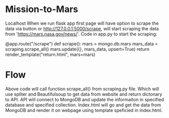 # Mission-to-Mars
Localhost
When we run flask app first page will have option to scrape the data via button or http://127.0.0.1:5000/scrape, will start scraping the data from 'https://mars.nasa.gov/news/'. Code in app.py to start the scraping:

@app.route("/scrape")
def scrape():
   mars = mongo.db.mars
   mars_data = scraping.scrape_all()
   mars.update({}, mars_data, upsert=True)
   return render_template("return.html", mars=mars)
   
   
# Flow
Above code will call function scrape_all() from scraping.py file. Which will use spliter and Beautifulsoup to get data from website and return dictonary to API. API will connect to MongoDB and update the informaiton in specified database and specified collection. Index.html will go and get the data from MongoDB and render it on webpage using template speficied in index.html.
